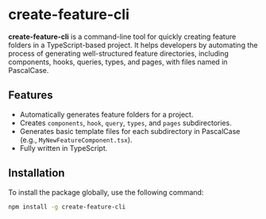 # create-feature-cli

**create-feature-cli** is a command-line tool for quickly creating feature folders in a TypeScript-based project. It helps developers by automating the process of generating well-structured feature directories, including components, hooks, queries, types, and pages, with files named in PascalCase.

## Features

- Automatically generates feature folders for a project.
- Creates `components`, `hook`, `query`, `types`, and `pages` subdirectories.
- Generates basic template files for each subdirectory in PascalCase (e.g., `MyNewFeatureComponent.tsx`).
- Fully written in TypeScript.

## Installation

To install the package globally, use the following command:

```bash
npm install -g create-feature-cli
